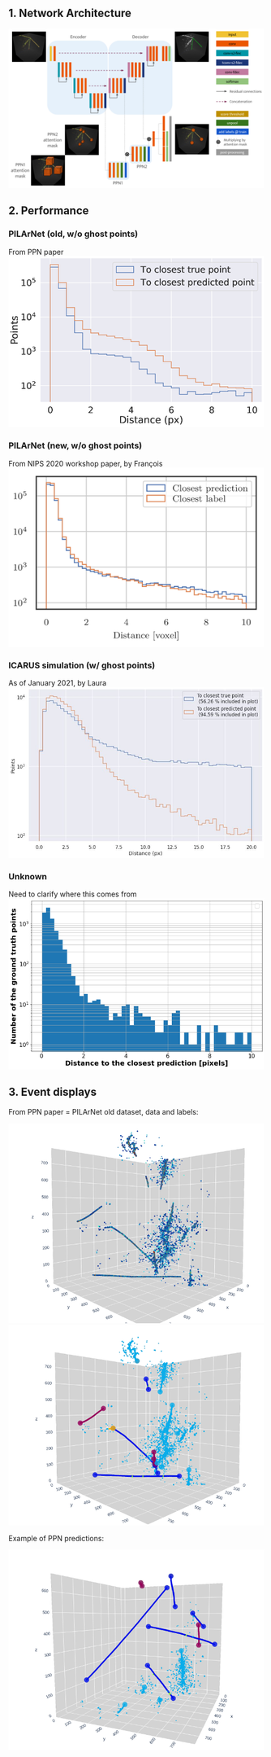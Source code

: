 ## 1. Network Architecture
![uresnet_+_ppn_architecture.png](figures/architectures/uresnet_+_ppn_architecture.png)

## 2. Performance
### PILArNet (old, w/o ghost points)
From PPN paper
![distance_to_closest.png](figures/performance/pilarnet/distance_to_closest.png ":size=500")

### PILArNet (new, w/o ghost points)
From NIPS 2020 workshop paper, by François
![ppn_noghost.png](figures/performance/pilarnet/ppn_noghost.png ":size=500")

### ICARUS simulation (w/ ghost points)
As of January 2021, by Laura
![ppn_icarus_distance_plot.png](figures/performance/icarus/ppn_icarus_distance_plot.png ":size=500")

### Unknown
Need to clarify where this comes from
![ppn_true2reco.png](figures/performance/ppn_true2reco.png ":size=500")

## 3. Event displays
From PPN paper = PILArNet old dataset, data and labels:

![data.png](figures/event_displays/pilarnet/data.png ":size=300")
![uresnet_ppn_labels.png](figures/event_displays/pilarnet/uresnet_ppn_labels.png ":size=300")


Example of PPN predictions:

![uresnet_ppn_predictions.png](figures/event_displays/pilarnet/uresnet_ppn_predictions.png ":size=300")
